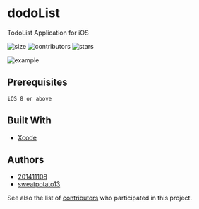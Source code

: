 # dodoList

TodoList Application for iOS

![size](https://img.shields.io/github/repo-size/sweatpotato13/Swift_Project)
![contributors](https://img.shields.io/github/contributors/sweatpotato13/Swift_Project)
![stars](https://img.shields.io/github/stars/sweatpotato13/Swift_Project?style=plastic)


![example](https://i.imgur.com/R3sApLF.png)

## Prerequisites


```
iOS 8 or above
```

## Built With

* [Xcode](https://developer.apple.com/kr/xcode/)

## Authors

* [201411108](https://github.com/201411108)
* [sweatpotato13](https://github.com/sweatpotato13)


See also the list of [contributors](https://github.com/your/project/contributors) who participated in this project.
